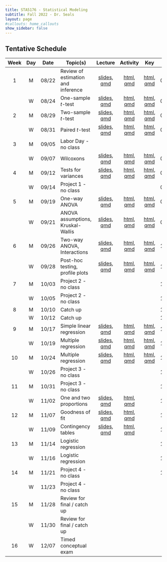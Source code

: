 ```yaml
---
title: STA5176 - Statistical Modeling
subtitle: Fall 2022 - Dr. Seals
layout: page
#callouts: home_callouts
show_sidebar: false
---
```


## Tentative Schedule

| Week | Day | Date  | Topic(s)                           |                            Lecture                            | Activity | Key | Due |
|:-:|:-:|:-:|---------|:-:|:-:|:-:|:-:|
| 1    | M   | 08/22 | Review of estimation and inference | [slides](https://samanthaseals.github.io/STA5176/slides/L01.html), [qmd](https://github.com/samanthaseals/STA5176/blob/main/slides/L01.qmd) | [html](https://samanthaseals.github.io/STA5176/activities/A01.html), [qmd](https://github.com/samanthaseals/STA5176/blob/main/activities/A01.qmd)  | [html](https://samanthaseals.github.io/STA5176/activities/keys/A01key.html), [qmd](https://github.com/samanthaseals/STA5176/blob/main/activities/keys/A01key.qmd) | 08/28 |
|      | W   | 08/24 | One-sample *t*-test                | [slides](https://samanthaseals.github.io/STA5176/slides/L02.html), [qmd](https://github.com/samanthaseals/STA5176/blob/main/slides/L02.qmd) | [html](https://samanthaseals.github.io/STA5176/activities/A02.html), [qmd](https://github.com/samanthaseals/STA5176/blob/main/activities/A02.qmd) | [html](https://samanthaseals.github.io/STA5176/activities/keys/A02key.html), [qmd](https://github.com/samanthaseals/STA5176/blob/main/activities/keys/A02key.qmd)  | 08/28 |
| 2    | M   | 08/29 | Two-sample *t*-test                | [slides](https://samanthaseals.github.io/STA5176/slides/L03.html), [qmd](https://github.com/samanthaseals/STA5176/blob/main/slides/L03.qmd) | [html](https://samanthaseals.github.io/STA5176/activities/A03.html), [qmd](https://github.com/samanthaseals/STA5176/blob/main/activities/A03.qmd)  | [html](https://samanthaseals.github.io/STA5176/activities/keys/A03key.html), [qmd](https://github.com/samanthaseals/STA5176/blob/main/activities/keys/A03key.qmd) | 09/04 |
|      | W   | 08/31 | Paired *t*-test                    | [slides](https://samanthaseals.github.io/STA5176/slides/L04.html), [qmd](https://github.com/samanthaseals/STA5176/blob/main/slides/L04.qmd) | [html](https://samanthaseals.github.io/STA5176/activities/A04.html), [qmd](https://github.com/samanthaseals/STA5176/blob/main/activities/A04.qmd)  | [html](https://samanthaseals.github.io/STA5176/activities/keys/A04key.html), [qmd](https://github.com/samanthaseals/STA5176/blob/main/activities/keys/A04key.qmd) | 09/04 |
| 3    | M   | 09/05 | Labor Day - no class | | | | |
|      | W   | 09/07 | Wilcoxons                 | [slides](https://samanthaseals.github.io/STA5176/slides/L05.html), [qmd](https://github.com/samanthaseals/STA5176/blob/main/slides/L05.qmd) | [html](https://samanthaseals.github.io/STA5176/activities/A05.html), [qmd](https://github.com/samanthaseals/STA5176/blob/main/activities/A05.qmd) | [html](https://samanthaseals.github.io/STA5176/activities/keys/A05key.html), [qmd](https://github.com/samanthaseals/STA5176/blob/main/activities/keys/A05key.qmd) | 09/11 |
| 4    | M   | 09/12 | Tests for variances            | [slides](https://samanthaseals.github.io/STA5176/slides/L06.html), [qmd](https://github.com/samanthaseals/STA5176/blob/main/slides/L06.qmd) | [html](https://samanthaseals.github.io/STA5176/activities/A06.html), [qmd](https://github.com/samanthaseals/STA5176/blob/main/activities/A06.qmd) | [html](https://samanthaseals.github.io/STA5176/activities/keys/A06key.html), [qmd](https://github.com/samanthaseals/STA5176/blob/main/activities/keys/A06key.qmd) | 09/11 |
|      | W   | 09/14 | Project 1 - no class | | | | 09/19 |
| 5    | M   | 09/19 | One-way ANOVA                      | [slides](https://samanthaseals.github.io/STA5176/slides/L07.html), [qmd](https://github.com/samanthaseals/STA5176/blob/main/slides/L07.qmd) | [html](https://samanthaseals.github.io/STA5176/activities/A07.html), [qmd](https://github.com/samanthaseals/STA5176/blob/main/activities/A07.qmd) | [html](https://samanthaseals.github.io/STA5176/activities/keys/A07key.html), [qmd](https://github.com/samanthaseals/STA5176/blob/main/activities/keys/A07key.qmd) | 09/25 |
|      | W   | 09/21 | ANOVA assumptions, Kruskal-Wallis  | [slides](https://samanthaseals.github.io/STA5176/slides/L08.html), [qmd](https://github.com/samanthaseals/STA5176/blob/main/slides/L08.qmd) | [html](https://samanthaseals.github.io/STA5176/activities/A08.html), [qmd](https://github.com/samanthaseals/STA5176/blob/main/activities/A08.qmd)  | [html](https://samanthaseals.github.io/STA5176/activities/keys/A08key.html), [qmd](https://github.com/samanthaseals/STA5176/blob/main/activities/keys/A08key.qmd) | 09/25 |
| 6    | M   | 09/26 | Two-way ANOVA, Interactions | [slides](https://samanthaseals.github.io/STA5176/slides/L09.html), [qmd](https://github.com/samanthaseals/STA5176/blob/main/slides/L09.qmd) | [html](https://samanthaseals.github.io/STA5176/activities/A09.html), [qmd](https://github.com/samanthaseals/STA5176/blob/main/activities/A09.qmd) | [html](https://samanthaseals.github.io/STA5176/activities/keys/A09key.html), [qmd](https://github.com/samanthaseals/STA5176/blob/main/activities/keys/A09key.qmd) | 10/02 |
|      | W   | 09/28 | Post-hoc testing, profile plots | [slides](https://samanthaseals.github.io/STA5176/slides/L10.html), [qmd](https://github.com/samanthaseals/STA5176/blob/main/slides/L10.qmd) | [html](https://samanthaseals.github.io/STA5176/activities/A10.html), [qmd](https://github.com/samanthaseals/STA5176/blob/main/activities/A10.qmd) | [html](https://samanthaseals.github.io/STA5176/activities/keys/A10key.html), [qmd](https://github.com/samanthaseals/STA5176/blob/main/activities/keys/A10key.qmd) | 10/02 |
| 7    | M   | 10/03 | Project 2 - no class | | | | 10/10 |
|      | W   | 10/05 | Project 2 - no class | | | | 10/10 |
| 8    | M   | 10/10 | Catch up | | | | 10/16 |
|      | W   | 10/12 | Catch up | | | | 10/16 |
| 9    | M   | 10/17 | Simple linear regression | [slides](https://samanthaseals.github.io/STA5176/slides/L11.html), [qmd](https://github.com/samanthaseals/STA5176/blob/main/slides/L11.qmd)  | [html](https://samanthaseals.github.io/STA5176/activities/A11.html), [qmd](https://github.com/samanthaseals/STA5176/blob/main/activities/A11.qmd)  | [html](https://samanthaseals.github.io/STA5176/activities/keys/A11key.html), [qmd](https://github.com/samanthaseals/STA5176/blob/main/activities/keys/A11key.qmd) | 10/23 |
|      | W   | 10/19 | Multiple regression | [slides](https://samanthaseals.github.io/STA5176/slides/L12.html), [qmd](https://github.com/samanthaseals/STA5176/blob/main/slides/L12.qmd)  | [html](https://samanthaseals.github.io/STA5176/activities/A12.html), [qmd](https://github.com/samanthaseals/STA5176/blob/main/activities/A12.qmd) | [html](https://samanthaseals.github.io/STA5176/activities/keys/A12key.html), [qmd](https://github.com/samanthaseals/STA5176/blob/main/activities/keys/A12key.qmd) | 10/23 |
| 10   | M   | 10/24 | Multiple regression | [slides](https://samanthaseals.github.io/STA5176/slides/L13.html), [qmd](https://github.com/samanthaseals/STA5176/blob/main/slides/L13.qmd)  | [html](https://samanthaseals.github.io/STA5176/activities/A13.html), [qmd](https://github.com/samanthaseals/STA5176/blob/main/activities/A13.qmd) | [html](https://samanthaseals.github.io/STA5176/activities/keys/A13key.html), [qmd](https://github.com/samanthaseals/STA5176/blob/main/activities/keys/A13key.qmd) | 10/30 |
|      | W   | 10/26 | Project 3 - no class | | | | 11/06 |
| 11   | M   | 10/31 | Project 3 - no class | | | | 11/06 |
|      | W   | 11/02 | One and two proportions | [slides](https://samanthaseals.github.io/STA5176/slides/L14.html), [qmd](https://github.com/samanthaseals/STA5176/blob/main/slides/L14.qmd)  | [html](https://samanthaseals.github.io/STA5176/activities/A14.html), [qmd](https://github.com/samanthaseals/STA5176/blob/main/activities/A14.qmd) | | 11/13 |
| 12   | M   | 11/07 | Goodness of fit | [slides](https://samanthaseals.github.io/STA5176/slides/L15.html), [qmd](https://github.com/samanthaseals/STA5176/blob/main/slides/L15.qmd)  | [html](https://samanthaseals.github.io/STA5176/activities/A15.html), [qmd](https://github.com/samanthaseals/STA5176/blob/main/activities/A15.qmd) | | 11/13 |
|      | W   | 11/09 | Contingency tables | [slides](https://samanthaseals.github.io/STA5176/slides/L16.html), [qmd](https://github.com/samanthaseals/STA5176/blob/main/slides/L16.qmd)  | [html](https://samanthaseals.github.io/STA5176/activities/A16.html), [qmd](https://github.com/samanthaseals/STA5176/blob/main/activities/A16.qmd) | | 11/13 |
| 13   | M   | 11/14 | Logistic regression | | | | 11/20 |
|      | W   | 11/16 | Logistic regression | | | | 11/20 |
| 14   | M   | 11/21 | Project 4 - no class | | | | 11/28 |
|      | W   | 11/23 | Project 4 - no class | | | | |
| 15   | M   | 11/28 | Review for final / catch up | | | |
|      | W   | 11/30 | Review for final / catch up | | | | |
| 16   | W   | 12/07 | Timed conceptual exam | | | | |
